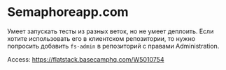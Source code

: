 Semaphoreapp.com
================

Умеет запускать тесты из разных веток, но не умеет деплоить.
Если хотите использовать его в клиентском репозитории, то нужно попросить добавить `fs-admin` в репозиторий с
правами Administration.

Access: https://flatstack.basecamphq.com/W5010754
